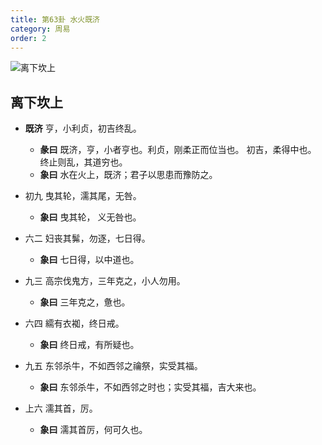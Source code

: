 ```yaml
---
title: 第63卦 水火既济
category: 周易
order: 2
---
```


![离下坎上](https://upload.wikimedia.org/wikipedia/commons/1/13/Yijing-63.png)

## 离下坎上

* **既济** 亨，小利贞，初吉终乱。
  * **彖曰** 既济，亨，小者亨也。利贞，刚柔正而位当也。 初吉，柔得中也。 终止则乱，其道穷也。
  * **象曰** 水在火上，既济；君子以思患而豫防之。

* 初九 曳其轮，濡其尾，无咎。
  * **象曰** 曳其轮， 义无咎也。

* 六二 妇丧其髴，勿逐，七日得。
  * **象曰** 七日得，以中道也。

* 九三 高宗伐鬼方，三年克之，小人勿用。
  * **象曰** 三年克之，惫也。

* 六四 繻有衣袽，终日戒。
  * **象曰** 终日戒，有所疑也。

* 九五 东邻杀牛，不如西邻之禴祭，实受其福。
  * **象曰** 东邻杀牛，不如西邻之时也；实受其福，吉大来也。

* 上六 濡其首，厉。
  * **象曰** 濡其首厉，何可久也。